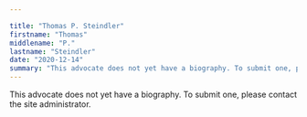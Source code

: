 ```yaml
---

title: "Thomas P. Steindler"
firstname: "Thomas"
middlename: "P."
lastname: "Steindler"
date: "2020-12-14"
summary: "This advocate does not yet have a biography. To submit one, please contact the site administrator."
---
```

This advocate does not yet have a biography. To submit one, please contact the site administrator.

